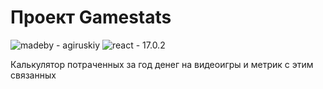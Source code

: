 <h1>Проект Gamestats</h1>

<img alt = "madeby - agiruskiy" src="https://img.shields.io/badge/madeby-agiruskiy-brightgreen?style=flat">
<img alt= "react - 17.0.2" src="https://img.shields.io/badge/react-17.0.2-blue?style=flat">

Калькулятор потраченных за год денег на видеоигры и метрик с этим связанных
